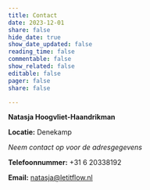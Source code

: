 ```yaml
---
title: Contact
date: 2023-12-01
share: false
hide_date: true
show_date_updated: false
reading_time: false
commentable: false
show_related: false
editable: false
pager: false
share: false

---
```


**Natasja Hoogvliet-Haandrikman**

**Locatie:** Denekamp

*Neem contact op voor de adresgegevens*

**Telefoonnummer:** +31 6 20338192

**Email:** natasja@letitflow.nl

